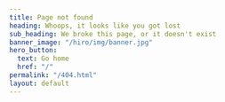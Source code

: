 ```yaml
---
title: Page not found
heading: Whoops, it looks like you got lost
sub_heading: We broke this page, or it doesn't exist
banner_image: "/hiro/img/banner.jpg"
hero_button:
  text: Go home
  href: "/"
permalink: "/404.html"
layout: default
---
```

